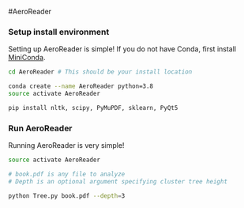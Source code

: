 #AeroReader
### Setup install environment
Setting up AeroReader is simple!
If you do not have Conda, first install [MiniConda](https://docs.conda.io/en/latest/miniconda.html).
```bash
cd AeroReader # This should be your install location

conda create --name AeroReader python=3.8
source activate AeroReader

pip install nltk, scipy, PyMuPDF, sklearn, PyQt5
```

### Run AeroReader
Running AeroReader is very simple!
```bash
source activate AeroReader

# book.pdf is any file to analyze
# Depth is an optional argument specifying cluster tree height

python Tree.py book.pdf --depth=3
```
